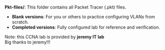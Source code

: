 **Pkt-files/**: This folder contains all Packet Tracer (.pkt) files.  
  - **Blank versions**: For you or others to practice configuring VLANs from scratch.  
  - **Completed versions**: Fully configured lab for reference and verification.  

Note: this CCNA lab is provided by **jeremy IT lab**
<br/>
Big thanks to jeremy!!!
